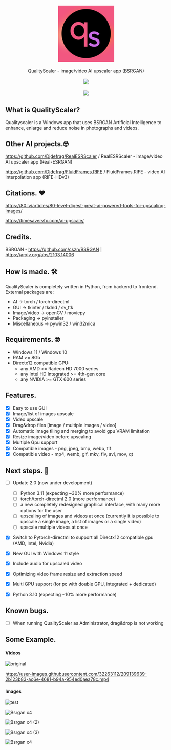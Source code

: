 
<div align="center">
    <br>
    <img src="https://github.com/Djdefrag/QualityScaler/blob/main/Assets/logo.png" width="175"> </a> 
    <br><br> QualityScaler - image/video AI upscaler app (BSRGAN) <br><br>
    <a href="https://jangystudio.itch.io/qualityscaler">
         <img src="https://user-images.githubusercontent.com/86362423/162710522-c40c4f39-a6b9-48bc-84bc-1c6b78319f01.png" width="200">
    </a>
</div>
<br>
<div align="center">
    <img src="https://user-images.githubusercontent.com/32263112/220398451-6945d091-cdf1-4c9d-ba1d-ce0aeba24268.PNG"> </a> 
</div>

## What is QualityScaler?
Qualityscaler is a Windows app that uses BSRGAN Artificial Intelligence to enhance, enlarge and reduce noise in photographs and videos.

## Other AI projects.🤓

https://github.com/Djdefrag/RealESRScaler / RealESRScaler - image/video AI upscaler app (Real-ESRGAN)

https://github.com/Djdefrag/FluidFrames.RIFE / FluidFrames.RIFE - video AI interpolation app (RIFE-HDv3)


## Citations. ❤

https://80.lv/articles/80-level-digest-great-ai-powered-tools-for-upscaling-images/

https://timesavervfx.com/ai-upscale/

## Credits.

BSRGAN - https://github.com/cszn/BSRGAN | https://arxiv.org/abs/2103.14006

## How is made. 🛠

QualityScaler is completely written in Python, from backend to frontend. 
External packages are:
- AI  -> torch / torch-directml
- GUI -> tkinter / tkdnd / sv_ttk
- Image/video -> openCV / moviepy
- Packaging   -> pyinstaller
- Miscellaneous -> pywin32 / win32mica

## Requirements. 🤓
- Windows 11 / Windows 10
- RAM >= 8Gb
- Directx12 compatible GPU:
    - any AMD >= Radeon HD 7000 series
    - any Intel HD Integrated >= 4th-gen core
    - any NVIDIA >=  GTX 600 series

## Features.
- [x] Easy to use GUI
- [x] Image/list of images upscale
- [x] Video upscale
- [x] Drag&drop files [image / multiple images / video]
- [x] Automatic image tiling and merging to avoid gpu VRAM limitation
- [x] Resize image/video before upscaling
- [x] Multiple Gpu support
- [x] Compatible images - png, jpeg, bmp, webp, tif  
- [x] Compatible video  - mp4, wemb, gif, mkv, flv, avi, mov, qt 

## Next steps. 🤫

- [ ] Update 2.0 (now under development)
    - [ ] Python 3.11 (expecting ~30% more performance)
    - [ ] torch/torch-directml 2.0 (more performance)
    - [ ] a new completely redesigned graphical interface, with many more options for the user
    - [ ] upscaling of images and videos at once (currently it is possible to upscale a single image, a list of images or a single video)
    - [ ] upscale multiple videos at once
- [x] Switch to Pytorch-directml to support all Directx12 compatible gpu (AMD, Intel, Nvidia)
- [x] New GUI with Windows 11 style
- [x] Include audio for upscaled video
- [x] Optimizing video frame resize and extraction speed
- [x] Multi GPU support (for pc with double GPU, integrated + dedicated)
- [x] Python 3.10 (expecting ~10% more performance)


## Known bugs.
- [ ] When running QualityScaler as Administrator, drag&drop is not working

## Some Example.

#### Videos

![original](https://user-images.githubusercontent.com/32263112/209139620-bdd028f8-d5fc-40de-8f3d-6b80a14f8aab.gif)

https://user-images.githubusercontent.com/32263112/209139639-2b123b83-ac6e-4681-b94a-954ed0aea78c.mp4

#### Images

![test](https://user-images.githubusercontent.com/32263112/166690007-f1601487-7b94-4f2c-b4e2-436bc189a26e.png)

![Bsrgan x4](https://user-images.githubusercontent.com/32263112/168884625-c869baee-4cca-4a33-bdad-b65d9c29889d.png)

![Bsrgan x4 (2)](https://user-images.githubusercontent.com/32263112/197983965-40785dbd-78c6-48a0-a1eb-39d9c3278f42.png)

![Bsrgan x4 (3)](https://user-images.githubusercontent.com/32263112/197983979-5857a855-d402-4fab-9217-ee5bd057bd01.png)

![Bsrgan x4](https://user-images.githubusercontent.com/32263112/198290909-277e176e-ccb4-4a4b-8531-b182a18d566a.png)



